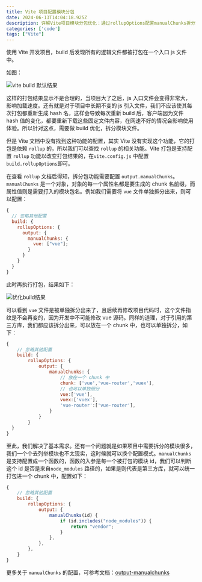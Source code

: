 ```yaml
---
title: Vite 项目配置模块分包
date: 2024-06-13T14:04:18.925Z
description: 详解Vite项目模块分包优化：通过rollupOptions配置manualChunks拆分第三方库与业务代码，提升加载速度与缓存利用率，解决大文件性能瓶颈的最佳实践。
categories: ['code']
tags: ["Vite"]
---
```


使用 Vite 开发项目，build 后发现所有的逻辑文件都被打包在一个入口 js 文件中。

<!-- more -->

如图：

![vite build 默认结果](https://img.wjian.xyz/2024/vite-build-result.png)

这样的打包结果显示不是合理的，当项目大了之后，js 入口文件会变得非常大，影响加载速度。还有就是对于项目中长期不变的 js 引入文件，我们不应该使其每次打包都重新生成 hash 名，这样会导致每次重新 build 后，客户端因为文件 hash 值的变化，都要重新下载这些固定文件内容，在网速不好的情况会影响使用体验。所以针对这点，需要做 build 优化，拆分模块文件。

但是 Vite 文档中没有找到这种功能的配置，其实 Vite 没有实现这个功能，它的打包是依赖 `rollup` 的，所以我们可以查找 `rollup` 的相关功能。Vite 打包是支持配置 `rollup` 功能以改变打包结果的，在`vite.config.js` 中配置 `build.rollupOptions`即可。

在查看 `rollup` 文档后得知，拆分包功能需要配置 `output.manualChunks`。`manualChunks` 是一个对象，对象的每一个属性名都是要生成的 chunk 名前缀，而属性值则是需要打入的模块包名。例如我们需要将 `vue` 文件单独拆分出来，则可以配置：

```js
{
  // 忽略其他配置
  build: {
    rollupOptions: {
      output: {
        manualChunks: {
          vue: ["vue"];
        }
      }
    }
  }
}
```

此时再执行打包，结果如下：

![优化build结果](https://img.wjian.xyz/2024/Snipaste_2024-06-13_22-36-07.png)

可以看到 `vue` 文件是被单独拆分出来了，且后续再修改项目代码时，这个文件指纹是不会再变的，因为开发中不可能修改 vue 源码。同样的道理，对于引用的第三方库，我们都应该拆分出来，可以放在一个 chunk 中，也可以单独拆分，如下：

```js
{
    // 忽略其他配置
    build: {
        rollupOptions: {
            output: {
                manualChunks: {
                    // 放在一个 chunk 中
                    chunk: ['vue','vue-router','vuex'],
                    // 也可以单独细分
                    vue:['vue'],
                    vuex:['vuex'],
                    'vue-router':['vue-router'],
                }
            }
        }
  }
}
```

至此，我们解决了基本需求。还有一个问题就是如果项目中需要拆分的模块很多，我们一个个去列举模块也不太现实，这时候就可以换个配置模式。`manualChunks` 是支持配置成一个函数的，函数的入参是每一个被打包的模块 id，我们可以判断这个 id 是否是来自`node_modules` 路径的，如果是则代表是第三方库，就可以统一打包进一个 chunk 中，配置如下：

```js
{
    // 忽略其他配置
    build: {
        rollupOptions: {
            output: {
                manualChunks(id) {
                    if (id.includes("node_modules")) {
                        return "vendor";
                    }
                },
            },
        },
    }
}
```

更多关于 `manualChunks` 的配置，可参考文档：[output-manualchunks](ttps://cn.rollupjs.org/configuration-options/#output-manualchunks)
